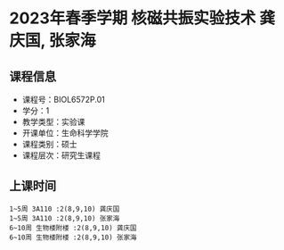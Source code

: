 # 2023年春季学期 核磁共振实验技术 龚庆国, 张家海






## 课程信息

- 课程号：BIOL6572P.01
- 学分：1
- 教学类型：实验课
- 开课单位：生命科学学院
- 课程类别：硕士
- 课程层次：研究生课程

## 上课时间

```
1~5周 3A110 :2(8,9,10) 龚庆国
1~5周 3A110 :2(8,9,10) 张家海
6~10周 生物楼附楼 :2(8,9,10) 龚庆国
6~10周 生物楼附楼 :2(8,9,10) 张家海
```

